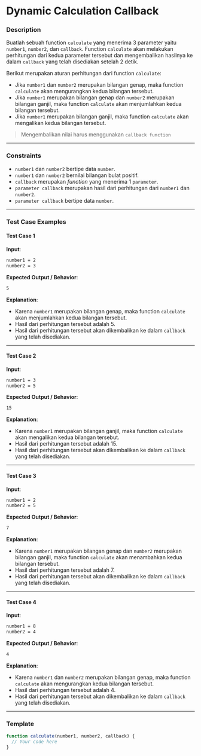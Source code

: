 # Dynamic Calculation Callback

### Description

Buatlah sebuah function `calculate` yang menerima 3 parameter yaitu `number1`, `number2`, dan `callback`. Function `calculate` akan melakukan perhitungan dari kedua parameter tersebut dan mengembalikan hasilnya ke dalam `callback` yang telah disediakan setelah 2 detik.

Berikut merupakan aturan perhitungan dari function `calculate`:

- Jika `number1` dan `number2` merupakan bilangan genap, maka function `calculate` akan mengurangkan kedua bilangan tersebut.
- Jika `number1` merupakan bilangan genap dan `number2` merupakan bilangan ganjil, maka function `calculate` akan menjumlahkan kedua bilangan tersebut.
- Jika `number1` merupakan bilangan ganjil, maka function `calculate` akan mengalikan kedua bilangan tersebut.

> Mengembalikan nilai harus menggunakan `callback function`

---

### Constraints

- `number1` dan `number2` bertipe data `number`.
- `number1` dan `number2` bernilai bilangan bulat positif.
- `callback` merupakan _function_ yang menerima 1 `parameter`.
- `parameter callback` merupakan hasil dari perhitungan dari `number1` dan `number2`.
- `parameter callback` bertipe data `number`.

---

### Test Case Examples

#### Test Case 1

**Input**:

```txt
number1 = 2
number2 = 3
```

**Expected Output / Behavior**:

```txt
5
```

**Explanation**:

- Karena `number1` merupakan bilangan genap, maka function `calculate` akan menjumlahkan kedua bilangan tersebut.
- Hasil dari perhitungan tersebut adalah 5.
- Hasil dari perhitungan tersebut akan dikembalikan ke dalam `callback` yang telah disediakan.

---

#### Test Case 2

**Input**:

```txt
number1 = 3
number2 = 5
```

**Expected Output / Behavior**:

```txt
15
```

**Explanation**:

- Karena `number1` merupakan bilangan ganjil, maka function `calculate` akan mengalikan kedua bilangan tersebut.
- Hasil dari perhitungan tersebut adalah 15.
- Hasil dari perhitungan tersebut akan dikembalikan ke dalam `callback` yang telah disediakan.

---

#### Test Case 3

**Input**:

```txt
number1 = 2
number2 = 5
```

**Expected Output / Behavior**:

```txt
7
```

**Explanation**:

- Karena `number1` merupakan bilangan genap dan `number2` merupakan bilangan ganjil, maka function `calculate` akan menambahkan kedua bilangan tersebut.
- Hasil dari perhitungan tersebut adalah 7.
- Hasil dari perhitungan tersebut akan dikembalikan ke dalam `callback` yang telah disediakan.

---

#### Test Case 4

**Input**:

```txt
number1 = 8
number2 = 4
```

**Expected Output / Behavior**:

```txt
4
```

**Explanation**:

- Karena `number1` dan `number2` merupakan bilangan genap, maka function `calculate` akan mengurangkan kedua bilangan tersebut.
- Hasil dari perhitungan tersebut adalah 4.
- Hasil dari perhitungan tersebut akan dikembalikan ke dalam `callback` yang telah disediakan.

---

### Template

```javascript
function calculate(number1, number2, callback) {
  // Your code here
}
```
